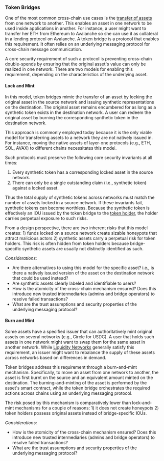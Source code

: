 ### Token Bridges
One of the most common cross-chain use cases is the [transfer of assets](../../01intro/introduction.md#types-of-crosschain-interaction) from one network to another. This enables an asset in one network to be used inside applications in another. For instance, a user might want to transfer her ETH from Ethereum to Avalanche so she can use it as collateral in a lending protocol on Avalanche. A token bridge is a protocol that enables this requirement. It often relies on an underlying messaging protocol for cross-chain message communication. 

A core security requirement of such a protocol is preventing cross-chain double-spends by ensuring that the original asset's value can only be realized in one network. There are two models for enabling this requirement, depending on the characteristics of the underlying asset.

#### Lock and Mint
In this model, token bridges mimic the transfer of an asset by locking the original asset in the source network and issuing synthetic representations on the destination. The original asset remains encumbered for as long as a synthetic token exists in the destination network. A user can redeem the original asset by burning the corresponding synthetic token in the destination network. 

This approach is commonly employed today because it is the only viable model for transferring assets to a network they are not natively issued in. For instance, moving the native assets of layer-one protocols (e.g., ETH, SOL, AVAX) to different chains necessitates this model. 

Such protocols must preserve the following core security invariants at all times:

1. Every synthetic token has a corresponding locked asset in the source network.
1. There can only be a single outstanding claim (i.e., synthetic token) against a locked asset.  

Thus the total supply of synthetic tokens across networks must match the number of assets locked in a source network. If these invariants fail, synthetic tokens can become worthless. Because the synthetic token is effectively an IOU issued by the token bridge to the [token holder](../../10stakeholders/stakeholders.md#stakeholders), the holder carries perpetual exposure to such risks. 

From a design perspective, there are two inherent risks that this model creates: 1) funds locked on a source network create sizable honeypots that attract malicious actors 2) synthetic assets carry a perpetual risk for token holders. This risk is often hidden from token holders because bridge-specific synthetic assets are usually not distinctly identified as such. 

*Considerations:*

- Are there alternatives to using this model for the specific asset? i.e., is there a natively issued version of the asset on the destination network that could be used instead?
- Are synthetic assets clearly labeled and identifiable to users?
- How is the atomicity of the cross-chain mechanism ensured? Does this introduce new trusted intermediaries (admins and bridge operators) to resolve failed transactions? 
- What are the trust assumptions and security properties of the underlying messaging protocol?

#### Burn and Mint 

Some assets have a specified issuer that can authoritatively mint original assets on several networks (e.g., Circle for USDC). A user that holds such assets in one network might want to swap them for the same asset in another network. While [Liquidity Networks]() generally satisfy this requirement, an issuer might want to rebalance the supply of these assets across networks based on differences in demand.  

Token bridges address this requirement through a burn-and-mint mechanism. Specifically, to move an asset from one network to another, the asset is first burnt on the source and an equivalent amount minted on the destination. The burning-and-minting of the asset is performed by the asset's smart contract, while the token bridge orchestrates the required actions across chains using an underlying messaging protocol.

The risk posed by this mechanism is comparatively lower than lock-and-mint mechanisms for a couple of reasons: 1) it does not create honeypots 2) token holders possess original assets instead of bridge-specific IOUs.  

*Considerations:*

- How is the atomicity of the cross-chain mechanism ensured? Does this introduce new trusted intermediaries (admins and bridge operators) to resolve failed transactions? 
- What are the trust assumptions and security properties of the underlying messaging protocol?
